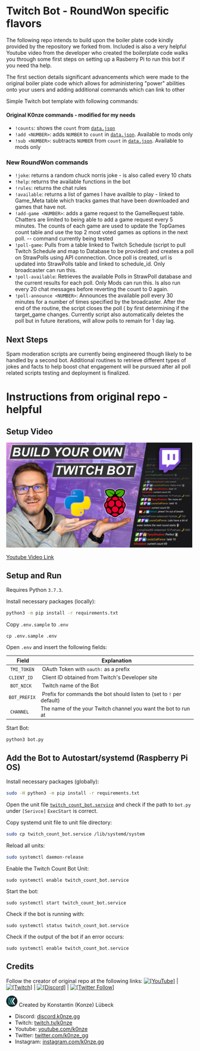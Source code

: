 # Twitch  Bot  - RoundWon specific flavors

The following repo intends to build upon the boiler plate code kindly provided by the repository we forked from. Included is also a very helpful Youtube video from the developer who created the boilerplate code walks you through some first steps on setting up a Rasberry Pi to run this bot if you need tha help.

The first section details significant advancements which were made to the original boiler plate code which allows for administering "power" abilities onto your users and adding additional commands which can link to  other 


Simple Twitch bot template with following commands:
#### Original K0nze commands - modified for my needs
 * `!counts`: shows the `count` from [`data.json`](./data.json)
 * `!add <NUMBER>`: adds `NUMBER` to `count` in  [`data.json`](./data.json). Available to mods only
 * `!sub <NUMBER>`: subtracts `NUMBER` from `count` in  [`data.json`](./data.json). Available to mods only

 ### New RoundWon commands
 * `!joke`: returns a random chuck norris joke - is also called every 10 chats
 * `!help`: returns the available functions in the bot
 * `!rules`: returns the chat rules
 * `!available`: returns a list of games I have availble to play - linked to Game_Meta table which tracks games that have been downloaded and games that have not.
 * `!add-game <NUMBER>`: adds a game request to the GameRequest table. Chatters are limited to being able to add a game request every 5 minutes. The counts of each game are used to update the TopGames count table and use the top 2 most voted games as options in the next poll. -- command currently being tested
 * `!poll-game`: Pulls from a table linked to Twitch Schedule (script to pull Twitch Schedule and map to Database to be provided) and creates a poll on StrawPolls using API connnection. Once poll is created, url is updated into StrawPolls table and linked to schedule_id. Only broadcaster can run this.
 * `!poll-available`: Retrieves the available Polls in StrawPoll database and the current results for each poll. Only Mods can run this. Is also run every 20 chat messages before reverting the count to 0 again.
 * `!poll-announce <NUMBER>`: Announces the available poll every 30 minutes for a number of times specified by the broadcaster. After the end of the routine, the script closes the poll ( by first determining if the target_game changes. Currently script also automatically deletes the poll but in future iterations, will allow polls to remain for 1 day lag.




## Next Steps

Spam moderation scripts are currently being engineered though likely to be handled by a second bot. Additional routines to retrieve different types of jokes and facts to help boost chat engagement will be pursued after all poll related scripts testing and deployment is finalized.










# Instructions from original repo - helpful 
## Setup Video
<a href="https://youtu.be/CPVSoowZhVw">
    <img src="./images/youtube_thumbnail.png" width="500"/>
</a>

[Youtube Video Link](https://youtu.be/CPVSoowZhVw)

## Setup and Run

Requires Python `3.7.3`.

Install necessary packages (locally):

```bash
python3 -m pip install -r requirements.txt
```

Copy `.env.sample` to `.env`

```
cp .env.sample .env

```

Open `.env` and insert the following fields:

| Field        | Explanation                                                           |
|--------------|-----------------------------------------------------------------------|
| `TMI_TOKEN`  | OAuth Token with `oauth:` as a prefix                                 |
| `CLIENT_ID`  | Client ID obtained from Twitch's Developer site                       |
| `BOT_NICK`   | Twitch name of the Bot                                                | 
| `BOT_PREFIX` | Prefix for commands the bot should listen to (set to `!` per default) |
| `CHANNEL`    | The name of the your Twitch channel you want the bot to run at        |

Start Bot:

```
python3 bot.py
```

## Add the Bot to Autostart/systemd (Raspberry Pi OS)

Install necessary packages (globally):

```bash
sudo -H python3 -m pip install -r requirements.txt
```

Open the unit file [`twitch_count_bot.service`](./twitch_count_bot.service) and check if the path to `bot.py` under `[Serivce]` `ExecStart` is correct.

Copy systemd unit file to unit file directory:

```bash
sudo cp twitch_count_bot.service /lib/systemd/system
```

Reload all units:

```bash
sudo systemctl daemon-release
```

Enable the Twitch Count Bot Unit:

```
sudo systemctl enable twitch_count_bot.service
```

Start the bot:

```
sudo systemctl start twitch_count_bot.service
```

Check if the bot is running with:

```
sudo systemctl status twitch_count_bot.service
```

Check if the output of the bot if an error occurs:

```
sudo systemctl enable twitch_count_bot.service
```

## Credits

Follow the creator of original repo at the following links: [![`[YouTube]`](https://img.shields.io/youtube/channel/subscribers/UClinoEvnpv_TzF4HNNaE5cQ?style=social)](https://youtube.com/k0nze) | [![`[Twitch]`](https://img.shields.io/twitch/status/k0nze?style=social)](https://twitch.com/k0nze) | [![`[Discord]`](https://img.shields.io/discord/713121297407672380.svg?label=&logo=discord&logoColor=ffffff&color=7389D8&labelColor=6A7EC2)](https://discord.k0nze.gg) | [![`[Twitter Follow]`](https://img.shields.io/twitter/follow/k0nze_gg?style=social)](https://twitter.com/k0nze_gg)

![K0nze Logo](./images/k_logo_30x30.png "Logo") Created by Konstantin (Konze) Lübeck

 * Discord: [discord.k0nze.gg](https://discord.k0nze.gg) 
 * Twitch: [twitch.tv/k0nze](https://twitch.tv/k0nze) 
 * Youtube: [youtube.com/k0nze](https://youtube.com/k0nze) 
 * Twitter: [twitter.com/k0nze_gg](https://twitter.com/k0nze_gg) 
 * Instagram: [instagram.com/k0nze.gg](https://instagram.com/k0nze.gg) 
